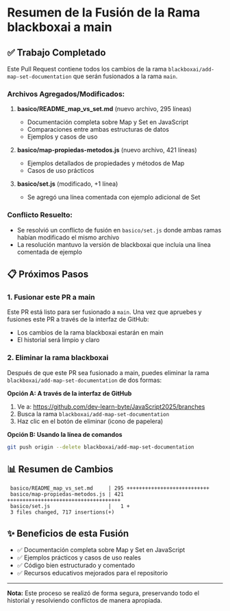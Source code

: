 # Resumen de la Fusión de la Rama blackboxai a main

## ✅ Trabajo Completado

Este Pull Request contiene todos los cambios de la rama `blackboxai/add-map-set-documentation` que serán fusionados a la rama `main`.

### Archivos Agregados/Modificados:

1. **basico/README_map_vs_set.md** (nuevo archivo, 295 líneas)
   - Documentación completa sobre Map y Set en JavaScript
   - Comparaciones entre ambas estructuras de datos
   - Ejemplos y casos de uso

2. **basico/map-propiedas-metodos.js** (nuevo archivo, 421 líneas)
   - Ejemplos detallados de propiedades y métodos de Map
   - Casos de uso prácticos

3. **basico/set.js** (modificado, +1 línea)
   - Se agregó una línea comentada con ejemplo adicional de Set

### Conflicto Resuelto:

- Se resolvió un conflicto de fusión en `basico/set.js` donde ambas ramas habían modificado el mismo archivo
- La resolución mantuvo la versión de blackboxai que incluía una línea comentada de ejemplo

## 📋 Próximos Pasos

### 1. Fusionar este PR a main

Este PR está listo para ser fusionado a `main`. Una vez que apruebes y fusiones este PR a través de la interfaz de GitHub:
- Los cambios de la rama blackboxai estarán en main
- El historial será limpio y claro

### 2. Eliminar la rama blackboxai

Después de que este PR sea fusionado a main, puedes eliminar la rama `blackboxai/add-map-set-documentation` de dos formas:

**Opción A: A través de la interfaz de GitHub**
1. Ve a: https://github.com/dev-learn-byte/JavaScript2025/branches
2. Busca la rama `blackboxai/add-map-set-documentation`
3. Haz clic en el botón de eliminar (icono de papelera)

**Opción B: Usando la línea de comandos**
```bash
git push origin --delete blackboxai/add-map-set-documentation
```

## 📊 Resumen de Cambios

```
 basico/README_map_vs_set.md     | 295 +++++++++++++++++++++++++++
 basico/map-propiedas-metodos.js | 421 +++++++++++++++++++++++++++++++++++++
 basico/set.js                   |   1 +
 3 files changed, 717 insertions(+)
```

## ✨ Beneficios de esta Fusión

- ✅ Documentación completa sobre Map y Set en JavaScript
- ✅ Ejemplos prácticos y casos de uso reales
- ✅ Código bien estructurado y comentado
- ✅ Recursos educativos mejorados para el repositorio

---

**Nota:** Este proceso se realizó de forma segura, preservando todo el historial y resolviendo conflictos de manera apropiada.
